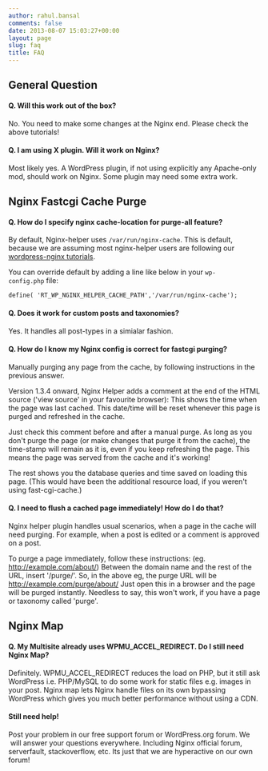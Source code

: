 ```yaml
---
author: rahul.bansal
comments: false
date: 2013-08-07 15:03:27+00:00
layout: page
slug: faq
title: FAQ
---
```


## General Question




#### Q. Will this work out of the box?


No. You need to make some changes at the Nginx end. Please check the above tutorials!


#### Q. I am using X plugin. Will it work on Nginx?


Most likely yes. A WordPress plugin, if not using explicitly any Apache-only mod, should work on Nginx. Some plugin may need some extra work.


## Nginx Fastcgi Cache Purge




#### Q. How do I specify nginx cache-location for purge-all feature?


By default, Nginx-helper uses `/var/run/nginx-cache`. This is default, because we are assuming most nginx-helper users are following our [wordpress-nginx tutorials](https://rtcamp.com/wordpress-nginx/tutorials).

You can override default by adding a line like below in your `wp-config.php` file:

    
    define( 'RT_WP_NGINX_HELPER_CACHE_PATH','/var/run/nginx-cache');




#### Q. Does it work for custom posts and taxonomies?


Yes. It handles all post-types in a simialar fashion.


#### Q. How do I know my Nginx config is correct for fastcgi purging?


Manually purging any page from the cache, by following instructions in the previous answer.

Version 1.3.4 onward, Nginx Helper adds a comment at the end of the HTML source ('view source' in your favourite browser): This shows the time when the page was last cached. This date/time will be reset whenever this page is purged and refreshed in the cache.

Just check this comment before and after a manual purge. As long as you don't purge the page (or make changes that purge it from the cache), the time-stamp will remain as it is, even if you keep refreshing the page. This means the page was served from the cache and it's working!

The rest shows you the database queries and time saved on loading this page. (This would have been the additional resource load, if you weren't using fast-cgi-cache.)


#### Q. I need to flush a cached page immediately! How do I do that?


Nginx helper plugin handles usual scenarios, when a page in the cache will need purging. For example, when a post is edited or a comment is approved on a post.

To purge a page immediately, follow these instructions: (eg. http://example.com/about/) Between the domain name and the rest of the URL, insert '/purge/'. So, in the above eg, the purge URL will be http://example.com/purge/about/ Just open this in a browser and the page will be purged instantly. Needless to say, this won't work, if you have a page or taxonomy called 'purge'.


## Nginx Map




#### Q. My Multisite already uses WPMU_ACCEL_REDIRECT. Do I still need Nginx Map?


Definitely. WPMU_ACCEL_REDIRECT reduces the load on PHP, but it still ask WordPress i.e. PHP/MySQL to do some work for static files e.g. images in your post. Nginx map lets Nginx handle files on its own bypassing WordPress which gives you much better performance without using a CDN.


#### Still need help!


Post your problem in our free support forum or WordPress.org forum. We  will answer your questions everywhere. Including Nginx official forum, serverfault, stackoverflow, etc. Its just that we are hyperactive on our own forum!
